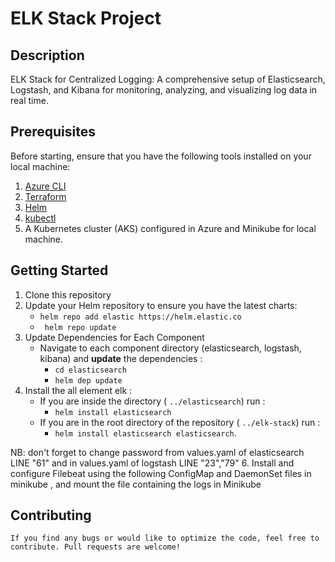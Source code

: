 # ELK Stack Project

## Description
ELK Stack for Centralized Logging: A comprehensive setup of Elasticsearch, Logstash, and Kibana for monitoring, analyzing, and visualizing log data in real time.

## Prerequisites
Before starting, ensure that you have the following tools installed on your local machine:
1. [Azure CLI](https://docs.microsoft.com/en-us/cli/azure/install-azure-cli)
2. [Terraform](https://learn.hashicorp.com/tutorials/terraform/install-cli)
3. [Helm](https://helm.sh/docs/intro/install/)
4. [kubectl](https://kubernetes.io/docs/tasks/tools/)
5. A Kubernetes cluster (AKS) configured in Azure and Minikube for local machine.
   
## Getting Started
1. Clone this repository
3. Update your Helm repository to ensure you have the latest charts:
    - `helm repo add elastic https://helm.elastic.co`
    - ` helm repo update`
4. Update Dependencies for Each Component
    - Navigate to each component directory (elasticsearch, logstash, kibana) and **update** the dependencies :
         -  `cd elasticsearch `
         - `helm dep update`
5. Install the all element elk :
    - If you are inside the directory ( `../elasticsearch`) run :
       - `helm install elasticsearch` 
    - If you are in the root directory of the repository ( `../elk-stack`) run :
       - `helm install elasticsearch elasticsearch`.
         
NB: don't forget to change password from values.yaml of elasticsearch LINE "61" 
    and in values.yaml of logstash  LINE "23","79"
6. Install and configure Filebeat using the following ConfigMap and DaemonSet files in minikube , and mount the file containing the logs in Minikube
    




## Contributing

    If you find any bugs or would like to optimize the code, feel free to contribute. Pull requests are welcome!







   







